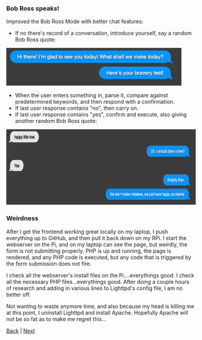 ### Bob Ross speaks!

Improved the Bob Ross Mode with better chat features:

 - If no there's record of a conversation, introduce yourself, say a random Bob Ross quote:
 
 <img src="img/chat.png" height="100">
 
 - When the user enters something in, parse it, compare against predetermined keywords, and then respond with a confirmation.
 - If last user response contains "no", then carry on.
 - If last user response contains "yes", confirm and execute, also giving another random Bob Ross quote:
  
 <img src="img/chat2.png" height="200">
 
### Weirdness

After I get the frontend working great locally on my laptop, I push everything up to GitHub, and then pull it back down on my RPi. I start the webserver on the Pi, and on my laptop can see the page, but weirdly, the form is not submitting properly. PHP is up and running, the page is rendered, and any PHP code is executed, but any code that is triggered by the form submission does not fire.

I check all the webserver's install files on the Pi....everythings good. I check all the necessary PHP files...everythings good. After doing a couple hours of research and adding in various lines to Lighttpd's config file, I am no better off.

Not wanting to waste anymore time, and also because my head is killing me at this point, I uninstall Lighttpd and install Apache. Hopefully Apache will not be so fat as to make me regret this...

[Back](15.md) | [Next](19.md)
